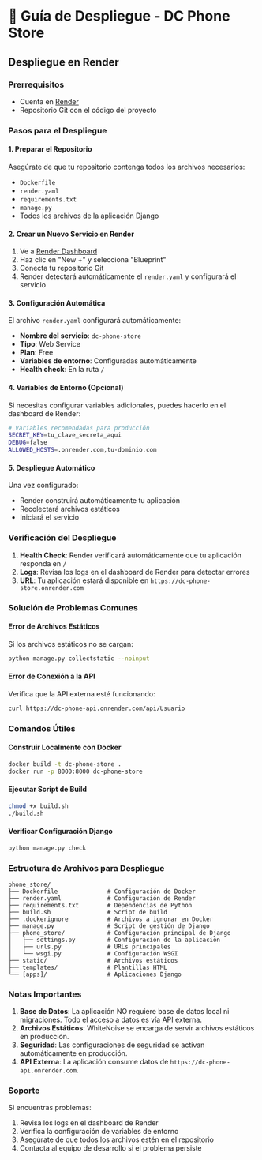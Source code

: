 # 🚀 Guía de Despliegue - DC Phone Store

## Despliegue en Render

### Prerrequisitos
- Cuenta en [Render](https://render.com)
- Repositorio Git con el código del proyecto

### Pasos para el Despliegue

#### 1. Preparar el Repositorio
Asegúrate de que tu repositorio contenga todos los archivos necesarios:
- `Dockerfile`
- `render.yaml`
- `requirements.txt`
- `manage.py`
- Todos los archivos de la aplicación Django

#### 2. Crear un Nuevo Servicio en Render

1. Ve a [Render Dashboard](https://dashboard.render.com)
2. Haz clic en "New +" y selecciona "Blueprint"
3. Conecta tu repositorio Git
4. Render detectará automáticamente el `render.yaml` y configurará el servicio

#### 3. Configuración Automática

El archivo `render.yaml` configurará automáticamente:
- **Nombre del servicio**: `dc-phone-store`
- **Tipo**: Web Service
- **Plan**: Free
- **Variables de entorno**: Configuradas automáticamente
- **Health check**: En la ruta `/`

#### 4. Variables de Entorno (Opcional)

Si necesitas configurar variables adicionales, puedes hacerlo en el dashboard de Render:

```bash
# Variables recomendadas para producción
SECRET_KEY=tu_clave_secreta_aqui
DEBUG=false
ALLOWED_HOSTS=.onrender.com,tu-dominio.com
```

#### 5. Despliegue Automático

Una vez configurado:
- Render construirá automáticamente tu aplicación
- Recolectará archivos estáticos
- Iniciará el servicio

### Verificación del Despliegue

1. **Health Check**: Render verificará automáticamente que tu aplicación responda en `/`
2. **Logs**: Revisa los logs en el dashboard de Render para detectar errores
3. **URL**: Tu aplicación estará disponible en `https://dc-phone-store.onrender.com`

### Solución de Problemas Comunes

#### Error de Archivos Estáticos
Si los archivos estáticos no se cargan:
```bash
python manage.py collectstatic --noinput
```

#### Error de Conexión a la API
Verifica que la API externa esté funcionando:
```bash
curl https://dc-phone-api.onrender.com/api/Usuario
```

### Comandos Útiles

#### Construir Localmente con Docker
```bash
docker build -t dc-phone-store .
docker run -p 8000:8000 dc-phone-store
```

#### Ejecutar Script de Build
```bash
chmod +x build.sh
./build.sh
```

#### Verificar Configuración Django
```bash
python manage.py check
```

### Estructura de Archivos para Despliegue

```
phone_store/
├── Dockerfile              # Configuración de Docker
├── render.yaml             # Configuración de Render
├── requirements.txt        # Dependencias de Python
├── build.sh                # Script de build
├── .dockerignore           # Archivos a ignorar en Docker
├── manage.py               # Script de gestión de Django
├── phone_store/            # Configuración principal de Django
│   ├── settings.py         # Configuración de la aplicación
│   ├── urls.py             # URLs principales
│   └── wsgi.py             # Configuración WSGI
├── static/                 # Archivos estáticos
├── templates/              # Plantillas HTML
└── [apps]/                 # Aplicaciones Django
```

### Notas Importantes

1. **Base de Datos**: La aplicación NO requiere base de datos local ni migraciones. Todo el acceso a datos es vía API externa.
2. **Archivos Estáticos**: WhiteNoise se encarga de servir archivos estáticos en producción.
3. **Seguridad**: Las configuraciones de seguridad se activan automáticamente en producción.
4. **API Externa**: La aplicación consume datos de `https://dc-phone-api.onrender.com`.

### Soporte

Si encuentras problemas:
1. Revisa los logs en el dashboard de Render
2. Verifica la configuración de variables de entorno
3. Asegúrate de que todos los archivos estén en el repositorio
4. Contacta al equipo de desarrollo si el problema persiste 